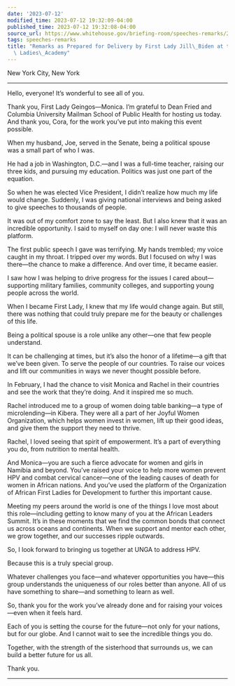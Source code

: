 ```yaml
---
date: '2023-07-12'
modified_time: 2023-07-12 19:32:09-04:00
published_time: 2023-07-12 19:32:08-04:00
source_url: https://www.whitehouse.gov/briefing-room/speeches-remarks/2023/07/12/remarks-as-prepared-for-delivery-by-first-lady-jill-biden-at-the-global-first-ladies-academy/
tags: speeches-remarks
title: "Remarks as Prepared for Delivery by First Lady Jill\_Biden at the Global First\
  \ Ladies\_Academy"
---
```

 
New York City, New York

------------------------------------------------------------------------

Hello, everyone! It’s wonderful to see all of you.  
  
Thank you, First Lady Geingos—Monica. I’m grateful to Dean Fried and
Columbia University Mailman School of Public Health for hosting us
today. And thank you, Cora, for the work you’ve put into making this
event possible.  
  
When my husband, Joe, served in the Senate, being a political spouse
was a small part of who I was.  
  
He had a job in Washington, D.C.—and I was a full-time teacher, raising
our three kids, and pursuing my education. Politics was just one part of
the equation.  
  
So when he was elected Vice President, I didn’t realize how much my life
would change. Suddenly, I was giving national interviews and being asked
to give speeches to thousands of people.  
  
It was out of my comfort zone to say the least. But I also knew that it
was an incredible opportunity. I said to myself on day one: I will never
waste this platform.  
  
The first public speech I gave was terrifying. My hands trembled; my
voice caught in my throat. I tripped over my words. But I focused on why
I was there—the chance to make a difference. And over time, it became
easier.  
  
I saw how I was helping to drive progress for the issues I cared
about—supporting military families, community colleges, and supporting
young people across the world.  
  
When I became First Lady, I knew that my life would change again. But
still, there was nothing that could truly prepare me for the beauty or
challenges of this life.  
  
Being a political spouse is a role unlike any other—one that few people
understand.   
  
It can be challenging at times, but it’s also the honor of a lifetime—a
gift that we’ve been given. To serve the people of our countries. To
raise our voices and lift our communities in ways we never thought
possible before.  
  
In February, I had the chance to visit Monica and Rachel in their
countries and see the work that they’re doing. And it inspired me so
much.  
  
Rachel introduced me to a group of women doing table banking—a type of
microlending—in Kibera. They were all a part of her Joyful Women
Organization, which helps women invest in women, lift up their good
ideas, and give them the support they need to thrive.  
  
Rachel, I loved seeing that spirit of empowerment. It’s a part of
everything you do, from nutrition to mental health.  
  
And Monica—you are such a fierce advocate for women and girls in Namibia
and beyond. You’ve raised your voice to help more women prevent HPV and
combat cervical cancer—one of the leading causes of death for women in
African nations. And you’ve used the platform of the Organization of
African First Ladies for Development to further this important cause.  
  
Meeting my peers around the world is one of the things I love most about
this role—including getting to know many of you at the African Leaders
Summit. It’s in these moments that we find the common bonds that connect
us across oceans and continents. When we support and mentor each other,
we grow together, and our successes ripple outwards.  
  
So, I look forward to bringing us together at UNGA to address HPV.  
  
Because this is a truly special group.  
  
Whatever challenges you face—and whatever opportunities you have—this
group understands the uniqueness of our roles better than anyone. All of
us have something to share—and something to learn as well.  
  
So, thank you for the work you’ve already done and for raising your
voices—even when it feels hard.    
  
Each of you is setting the course for the future—not only for your
nations, but for our globe. And I cannot wait to see the incredible
things you do.  
  
Together, with the strength of the sisterhood that surrounds us, we can
build a better future for us all.  
  
Thank you.

------------------------------------------------------------------------
